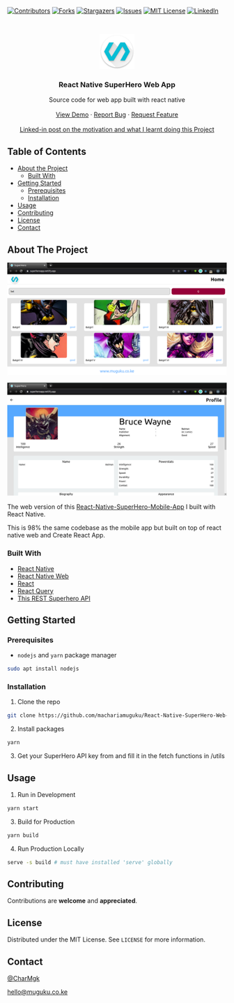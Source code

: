 [![Contributors][contributors-shield]][contributors-url]
[![Forks][forks-shield]][forks-url]
[![Stargazers][stars-shield]][stars-url]
[![Issues][issues-shield]][issues-url]
[![MIT License][license-shield]][license-url]
[![LinkedIn][linkedin-shield]][linkedin-url]

<!-- PROJECT LOGO -->
<br />
<p align="center">
  <a href="https://superheroapp.netlify.app/">
    <img src="src/assets/app_logo.png" alt="Logo" width="80" height="80">
  </a>

  <h3 align="center">React Native SuperHero Web App</h3>

  <p align="center">
    Source code for web app built with react native
    <br />
    <br />
    <a href="https://superheroapp.netlify.app/">View Demo</a>
    ·
    <a href="https://github.com/machariamuguku/React-Native-SuperHero-Web-App/issues">Report Bug</a>
    ·
    <a href="https://github.com/machariamuguku/React-Native-SuperHero-Web-App/issues">Request Feature</a>

  <br />
  <br />
    <a href="https://www.linkedin.com/posts/machariamuguku_react-reactnative-reactnativeweb-activity-6688337522755432448-sFEz">Linked-in post on the motivation and what I learnt doing this Project</a>
  </p>
</p>

<!-- TABLE OF CONTENTS -->

## Table of Contents

- [About the Project](#about-the-project)
  - [Built With](#built-with)
- [Getting Started](#getting-started)
  - [Prerequisites](#prerequisites)
  - [Installation](#installation)
- [Usage](#usage)
- [Contributing](#contributing)
- [License](#license)
- [Contact](#contact)

<!-- ABOUT THE PROJECT -->

## About The Project

[![React-Native-SuperHero-Web-App Screen Shot][product-screenshot-1]](https://superheroapp.netlify.app/)

[![React-Native-SuperHero-Web-App Screen Shot][product-screenshot-2]](https://superheroapp.netlify.app/)

The web version of this [React-Native-SuperHero-Mobile-App](https://github.com/machariamuguku/React-Native-SuperHero-Mobile-App) I built with React Native.

This is 98% the same codebase as the mobile app but built on top of react native web and Create React App.

### Built With

- [React Native](https://reactnative.dev/)
- [React Native Web](https://github.com/necolas/react-native-web)
- [React](https://reactjs.org/)
- [React Query](https://github.com/tannerlinsley/react-query)
- [This REST Superhero API](https://superheroapi.com/)

<!-- GETTING STARTED -->

## Getting Started

### Prerequisites

- `nodejs` and `yarn` package manager

```sh
sudo apt install nodejs
```

### Installation

1. Clone the repo

```sh
git clone https://github.com/machariamuguku/React-Native-SuperHero-Web-App.git
```

2. Install packages

```sh
yarn
```

3. Get your SuperHero API key from and fill it in the fetch functions in /utils

<!-- USAGE EXAMPLES -->

## Usage

1. Run in Development

```sh
yarn start
```

3. Build for Production

```sh
yarn build
```

4. Run Production Locally

```sh
serve -s build # must have installed 'serve' globally
```

<!-- CONTRIBUTING -->

## Contributing

Contributions are **welcome** and **appreciated**.

## License

Distributed under the MIT License. See `LICENSE` for more information.

<!-- CONTACT -->

## Contact

[@CharMgk](https://twitter.com/CharMgk)

hello@muguku.co.ke

<!-- MARKDOWN LINKS & IMAGES -->
<!-- https://www.markdownguide.org/basic-syntax/#reference-style-links -->

[contributors-shield]: https://img.shields.io/github/contributors/machariamuguku/React-Native-SuperHero-Web-App.svg?style=flat-square
[contributors-url]: https://github.com/machariamuguku/React-Native-SuperHero-Web-App/graphs/contributors
[forks-shield]: https://img.shields.io/github/forks/machariamuguku/React-Native-SuperHero-Web-App.svg?style=flat-square
[forks-url]: https://github.com/machariamuguku/React-Native-SuperHero-Web-App/network/members
[stars-shield]: https://img.shields.io/github/stars/machariamuguku/React-Native-SuperHero-Web-App.svg?style=flat-square
[stars-url]: https://github.com/machariamuguku/React-Native-SuperHero-Web-App/stargazers
[issues-shield]: https://img.shields.io/github/issues/machariamuguku/React-Native-SuperHero-Web-App.svg?style=flat-square
[issues-url]: https://github.com/machariamuguku/React-Native-SuperHero-Web-App/issues
[license-shield]: https://img.shields.io/github/license/machariamuguku/React-Native-SuperHero-Web-App.svg?style=flat-square
[license-url]: https://github.com/machariamuguku/React-Native-SuperHero-Web-App/blob/master/LICENSE
[linkedin-shield]: https://img.shields.io/badge/-LinkedIn-black.svg?style=flat-square&logo=linkedin&colorB=555
[linkedin-url]: https://www.linkedin.com/in/machariamuguku/
[product-screenshot-1]: src/assets/Screenshot_Home.png
[product-screenshot-2]: src/assets/Screenshot_Profile.png
